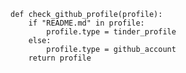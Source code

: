 <!--
## Hi there 👋


**lTomyV/lTomyV** is a ✨ _special_ ✨ repository because its `README.md` (this file) appears on your GitHub profile.

Here are some ideas to get you started:

- 🔭 I’m currently working on ...
- 🌱 I’m currently learning ...
- 👯 I’m looking to collaborate on ...
- 🤔 I’m looking for help with ...
- 💬 Ask me about ...
- 📫 How to reach me: ...
- 😄 Pronouns: ...
- ⚡ Fun fact: ...
-->

```
def check_github_profile(profile):
    if "README.md" in profile:
        profile.type = tinder_profile
    else:
        profile.type = github_account
    return profile
```
